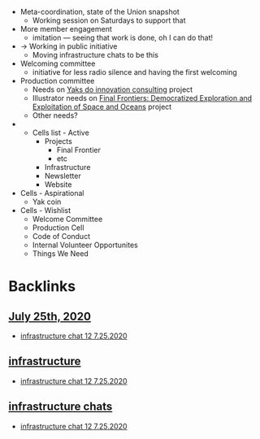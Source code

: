 - Meta-coordination, state of the Union snapshot
    - Working session on Saturdays to support that 
- More member engagement
    - imitation — seeing that work is done, oh I can do that!
- -> Working in public initiative
    - Moving infrastructure chats to be this 
- Welcoming committee 
    - initiative for less radio silence and having the first welcoming 
- Production committee
    - Needs on [Yaks do innovation consulting](<Yaks do innovation consulting.md>) project
    - Illustrator needs on [Final Frontiers: Democratized Exploration and Exploitation of Space and Oceans](<Final Frontiers: Democratized Exploration and Exploitation of Space and Oceans.md>) project
    - Other needs?
- - Cells list - Active
    - Projects
        - Final Frontier
        - etc
    - Infrastructure
    - Newsletter
    - Website
- Cells - Aspirational
    - Yak coin
- Cells - Wishlist
    - Welcome Committee
    - Production Cell
    - Code of Conduct
    - Internal Volunteer Opportunites
    - Things We Need

# Backlinks
## [July 25th, 2020](<July 25th, 2020.md>)
- [infrastructure chat 12 7.25.2020](<infrastructure chat 12 7.25.2020.md>)

## [infrastructure](<infrastructure.md>)
- [infrastructure chat 12 7.25.2020](<infrastructure chat 12 7.25.2020.md>)

## [infrastructure chats](<infrastructure chats.md>)
- [infrastructure chat 12 7.25.2020](<infrastructure chat 12 7.25.2020.md>)

